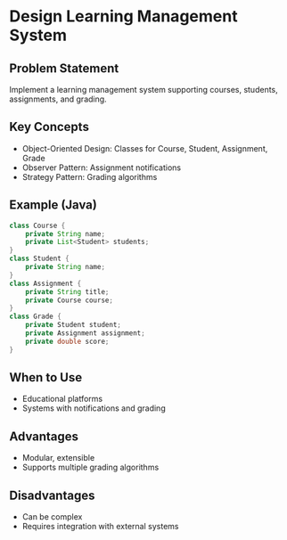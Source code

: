 # Design Learning Management System

## Problem Statement

Implement a learning management system supporting courses, students, assignments, and grading.

## Key Concepts

- Object-Oriented Design: Classes for Course, Student, Assignment, Grade
- Observer Pattern: Assignment notifications
- Strategy Pattern: Grading algorithms

## Example (Java)

```java
class Course {
    private String name;
    private List<Student> students;
}
class Student {
    private String name;
}
class Assignment {
    private String title;
    private Course course;
}
class Grade {
    private Student student;
    private Assignment assignment;
    private double score;
}
```

## When to Use

- Educational platforms
- Systems with notifications and grading

## Advantages

- Modular, extensible
- Supports multiple grading algorithms

## Disadvantages

- Can be complex
- Requires integration with external systems
